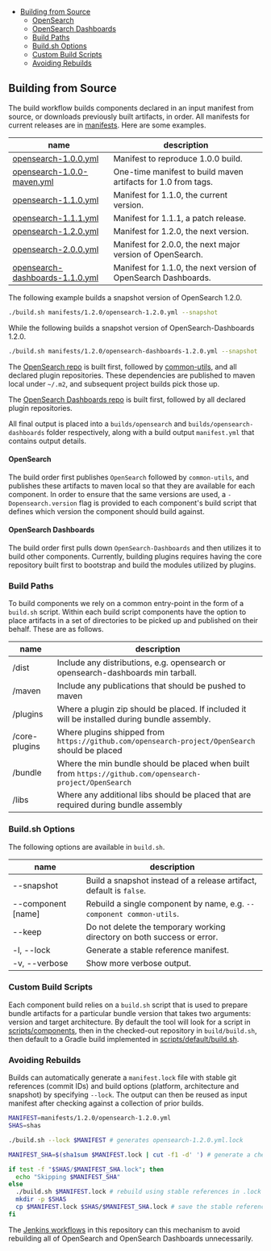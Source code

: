 - [Building from Source](#building-from-source)
    - [OpenSearch](#opensearch)
    - [OpenSearch Dashboards](#opensearch-dashboards)
  - [Build Paths](#build-paths)
  - [Build.sh Options](#buildsh-options)
  - [Custom Build Scripts](#custom-build-scripts)
  - [Avoiding Rebuilds](#avoiding-rebuilds)

## Building from Source

The build workflow builds components declared in an input manifest from source, or downloads previously built artifacts, in order. All manifests for current releases are in [manifests](../../manifests). Here are some examples.

| name                                                                                 | description                                                    |
|--------------------------------------------------------------------------------------|----------------------------------------------------------------|
| [opensearch-1.0.0.yml](/manifests/1.0.0/opensearch-1.0.0.yml)                        | Manifest to reproduce 1.0.0 build.                             |
| [opensearch-1.0.0-maven.yml](/manifests/1.0.0/opensearch-1.0.0-maven.yml)            | One-time manifest to build maven artifacts for 1.0 from tags.  |
| [opensearch-1.1.0.yml](/manifests/1.1.0/opensearch-1.1.0.yml)                        | Manifest for 1.1.0, the current version.                       |
| [opensearch-1.1.1.yml](/manifests/1.1.1/opensearch-1.1.1.yml)                        | Manifest for 1.1.1, a patch release.                           |
| [opensearch-1.2.0.yml](/manifests/1.2.0/opensearch-1.2.0.yml)                        | Manifest for 1.2.0, the next version.                          |
| [opensearch-2.0.0.yml](/manifests/2.0.0/opensearch-2.0.0.yml)                        | Manifest for 2.0.0, the next major version of OpenSearch.      |
| [opensearch-dashboards-1.1.0.yml](/manifests/1.1.0/opensearch-dashboards-1.1.0.yml)  | Manifest for 1.1.0, the next version of OpenSearch Dashboards. |    

The following example builds a snapshot version of OpenSearch 1.2.0.

```bash
./build.sh manifests/1.2.0/opensearch-1.2.0.yml --snapshot
```

While the following builds a snapshot version of OpenSearch-Dashboards 1.2.0.

```bash
./build.sh manifests/1.2.0/opensearch-dashboards-1.2.0.yml --snapshot
```

The [OpenSearch repo](https://github.com/opensearch-project/OpenSearch) is built first, followed by [common-utils](https://github.com/opensearch-project/common-utils), and all declared plugin repositories. These dependencies are published to maven local under `~/.m2`, and subsequent project builds pick those up. 

The [OpenSearch Dashboards repo](https://github.com/opensearch-project/OpenSearch-Dashboards) is built first, followed by all declared plugin repositories. 

All final output is placed into a `builds/opensearch` and `builds/opensearch-dashboards` folder respectively, along with a build output `manifest.yml` that contains output details.

#### OpenSearch

The build order first publishes `OpenSearch` followed by `common-utils`, and publishes these artifacts to maven local so that they are available for each component. In order to ensure that the same versions are used, a `-Dopensearch.version` flag is provided to each component's build script that defines which version the component should build against.

#### OpenSearch Dashboards

The build order first pulls down `OpenSearch-Dashboards` and then utilizes it to build other components. Currently, building plugins requires having the core repository built first to bootstrap and build the modules utilized by plugins.

### Build Paths

To build components we rely on a common entry-point in the form of a `build.sh` script. Within each build script components have the option to place artifacts in a set of directories to be picked up and published on their behalf. These are as follows.

| name               | description                                                                                             |
|--------------------|---------------------------------------------------------------------------------------------------------|
| /dist              | Include any distributions, e.g. opensearch or opensearch-dashboards min tarball.                        |
| /maven             | Include any publications that should be pushed to maven                                                 |
| /plugins           | Where a plugin zip should be placed. If included it will be installed during bundle assembly.           |
| /core-plugins      | Where plugins shipped from `https://github.com/opensearch-project/OpenSearch` should be placed          |
| /bundle            | Where the min bundle should be placed when built from `https://github.com/opensearch-project/OpenSearch`|
| /libs              | Where any additional libs should be placed that are required during bundle assembly                     |

### Build.sh Options

The following options are available in `build.sh`.

| name               | description                                                             |
|--------------------|-------------------------------------------------------------------------|
| --snapshot         | Build a snapshot instead of a release artifact, default is `false`.     |
| --component [name] | Rebuild a single component by name, e.g. `--component common-utils`.    |
| --keep             | Do not delete the temporary working directory on both success or error. |
| -l, --lock         | Generate a stable reference manifest.                                   |
| -v, --verbose      | Show more verbose output.                                               |

### Custom Build Scripts

Each component build relies on a `build.sh` script that is used to prepare bundle artifacts for a particular bundle version that takes two arguments: version and target architecture. By default the tool will look for a script in [scripts/components](../../scripts/components), then in the checked-out repository in `build/build.sh`, then default to a Gradle build implemented in [scripts/default/build.sh](../../scripts/default/build.sh).

### Avoiding Rebuilds

Builds can automatically generate a `manifest.lock` file with stable git references (commit IDs) and build options (platform, architecture and snapshot) by specifying `--lock`. The output can then be reused as input manifest after checking against a collection of prior builds.

```bash
MANIFEST=manifests/1.2.0/opensearch-1.2.0.yml
SHAS=shas

./build.sh --lock $MANIFEST # generates opensearch-1.2.0.yml.lock

MANIFEST_SHA=$(sha1sum $MANIFEST.lock | cut -f1 -d' ') # generate a checksum of the stable manifest

if test -f "$SHAS/$MANIFEST_SHA.lock"; then
  echo "Skipping $MANIFEST_SHA"
else
  ./build.sh $MANIFEST.lock # rebuild using stable references in .lock
  mkdir -p $SHAS
  cp $MANIFEST.lock $SHAS/$MANIFEST_SHA.lock # save the stable reference manifest
fi
```

The [Jenkins workflows](../../jenkins) in this repository can this mechanism to avoid rebuilding all of OpenSearch and OpenSearch Dashboards unnecessarily. 

